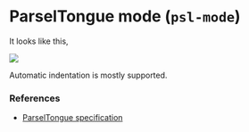 # ParselTongue mode (`psl-mode`)

It looks like this,

![](http://i.imgur.com/HFlR2.png)

Automatic indentation is mostly supported.

### References

 * [ParselTongue specification](http://www.cs.brown.edu/courses/cs173/2012/Assignments/ParselTest/spec.html)
